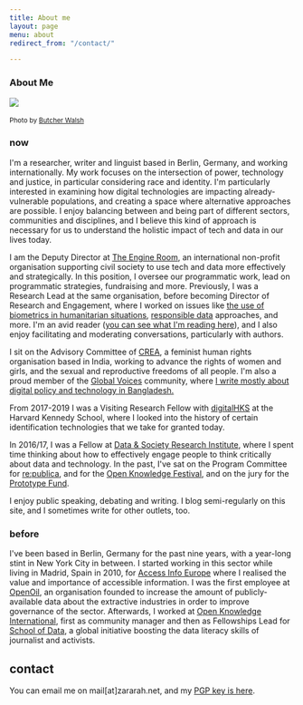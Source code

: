 ```yaml
---
title: About me
layout: page
menu: about
redirect_from: "/contact/"

---
```


### About Me

<div class="float-left mr-5" style="max-width: 20rem">
  <img src="{{ site.url }}/assets/static/profile-pic.jpg" class="img-fluid"/>​
  <p>
    <small>
      Photo by <a href="http://butcherwalsh.com/">Butcher Walsh</a>
    </small>
  </p>
</div>

### now

I'm a researcher, writer and linguist based in Berlin, Germany, and working internationally. My work focuses on the intersection of power, technology and justice, in particular considering race and identity. I'm particularly interested in examining how digital technologies are impacting already-vulnerable populations, and creating a space where alternative approaches are possible. I enjoy balancing between and being part of different sectors, communities and disciplines, and I believe this kind of approach is necessary for us to understand the holistic impact of tech and data in our lives today. 

I am the Deputy Director at [The Engine Room](https://www.theengineroom.org/), an international non-profit organisation supporting civil society to use tech and data more effectively and strategically. In this position, I oversee our programmatic work, lead on programmatic strategies, fundraising and more. Previously, I was a Research Lead at the same organisation, before becoming Director of Research and Engagement, where I worked on issues like [the use of biometrics in humanitarian situations](https://www.theengineroom.org/biometric-tech-review-report/), [responsible data](https://responsibledata.io/) approaches, and more. I'm an avid reader ([you can see what I'm reading here](https://www.goodreads.com/user/show/5852496-zara-rahman)), and I also enjoy facilitating and moderating conversations, particularly with authors. 

I sit on the Advisory Committee of [CREA](http://www.creaworld.org/), a feminist human rights organisation based in India, working to advance the rights of women and girls, and the sexual and reproductive freedoms of all people. I'm also a proud member of the [Global Voices](http://globalvoices.org/) community, where [I write mostly about digital policy and technology in Bangladesh.](http://globalvoices.org/author/zararahman/)

From 2017-2019 I was a Visiting Research Fellow with [digitalHKS](https://projects.iq.harvard.edu/digitalhks/home) at the Harvard Kennedy School, where I looked into the history of certain identification technologies that we take for granted today.

In 2016/17, I was a Fellow at [Data & Society Research Institute](http://datasociety.net), where I spent time thinking about how to effectively engage people to think critically about data and technology. In the past, I've sat on the Program Committee for [re:publica](https://re-publica.de), and for the [Open Knowledge Festival](https://2014.okfestival.org/), and on the jury for the [Prototype Fund](http://prototypefund.de/).

I enjoy public speaking, debating and writing. I blog semi-regularly on this site, and I sometimes write for other outlets, too. 

### before

I've been based in Berlin, Germany for the past nine years, with a year-long stint in New York City in between. I started working in this sector while living in Madrid, Spain in 2010, for [Access Info Europe](https://www.access-info.org/) where I realised the value and importance of accessible information. I was the first employee at [OpenOil](http://openoil.net/), an organisation founded to increase the amount of publicly-available data about the extractive industries in order to improve governance of the sector. Afterwards, I worked at [Open Knowledge International](http://okfn.org/), first as community manager and then as Fellowships Lead for [School of Data](http://schoolofdata.org/), a global initiative boosting the data literacy skills of journalist and activists. 

## contact

You can email me on mail[at]zararah.net, and my [PGP key is here](/about/key/).
